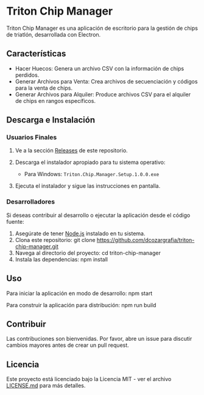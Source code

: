 # Triton Chip Manager

Triton Chip Manager es una aplicación de escritorio para la gestión de chips de triatlón, desarrollada con Electron.

## Características

- Hacer Huecos: Genera un archivo CSV con la información de chips perdidos.
- Generar Archivos para Venta: Crea archivos de secuenciación y códigos para la venta de chips.
- Generar Archivos para Alquiler: Produce archivos CSV para el alquiler de chips en rangos específicos.

## Descarga e Instalación

### Usuarios Finales

1. Ve a la sección [Releases](https://github.com/dcozargrafia/triton-chip-manager/releases) de este repositorio.
2. Descarga el instalador apropiado para tu sistema operativo:
   - Para Windows: `Triton.Chip.Manager.Setup.1.0.0.exe`

3. Ejecuta el instalador y sigue las instrucciones en pantalla.

### Desarrolladores

Si deseas contribuir al desarrollo o ejecutar la aplicación desde el código fuente:

1. Asegúrate de tener [Node.js](https://nodejs.org/) instalado en tu sistema.
2. Clona este repositorio:
git clone https://github.com/dcozargrafia/triton-chip-manager.git
3. Navega al directorio del proyecto:
cd triton-chip-manager
4. Instala las dependencias:
npm install
## Uso

Para iniciar la aplicación en modo de desarrollo:
npm start

Para construir la aplicación para distribución:
npm run build

## Contribuir

Las contribuciones son bienvenidas. Por favor, abre un issue para discutir cambios mayores antes de crear un pull request.

## Licencia

Este proyecto está licenciado bajo la Licencia MIT - ver el archivo [LICENSE.md](LICENSE.md) para más detalles.
